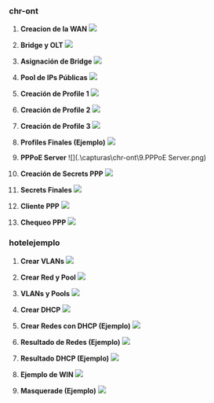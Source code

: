 ### chr-ont

1. **Creacion de la WAN**
   ![](\..\Extras\capturas\chr-ont\1.CreaciondelaWAN.png)

2. **Bridge y OLT**
   ![](.\capturas\chr-ont\2.BridgevOLT.png)

3. **Asignación de Bridge**
   ![](.\capturas\chr-ont\3.AsignacioBridge.png)

4. **Pool de IPs Públicas**
   ![](.\capturas\chr-ont\4.PoolvIPsPublicas.png)

5. **Creación de Profile 1**
   ![](.\capturas\chr-ont\5.CraciondeProfile1.png)

6. **Creación de Profile 2**
   ![](.\capturas\chr-ont\6.CreaciondeProfile2.png)

7. **Creación de Profile 3**
   ![](.\capturas\chr-ont\7.CraciondeProfile3.png)

8. **Profiles Finales (Ejemplo)**
   ![](.\capturas\chr-ont\8.ProfilesFinalesEJ.png)

9. **PPPoE Server**
   ![](.\capturas\chr-ont\9.PPPoE Server.png)   

10. **Creación de Secrets PPP**
    ![](.\capturas\chr-ont\10.CreacionSecretsPPPEJ.png)

11. **Secrets Finales**
    ![](.\capturas\chr-ont\11.FinalSecretsPPP.png)

12. **Cliente PPP**
    ![](.\capturas\chr-ont\12.PPPClient.png)

13. **Chequeo PPP**
    ![](.\capturas\chr-ont\13.CheckPPPEJ.png)


### hotelejemplo

1. **Crear VLANs**
   ![](.\capturas\hotelejemplo\1.CrearVLANs.png)

2. **Crear Red y Pool**
   ![](.\capturas\hotelejemplo\2.CrearRedYPool.png)

3. **VLANs y Pools**
   ![](.\capturas\hotelejemplo\3.VlansYPools.png)

4. **Crear DHCP**
   ![](.\capturas\hotelejemplo\4.CrearDHCP.png)

5. **Crear Redes con DHCP (Ejemplo)**
   ![](.\capturas\hotelejemplo\5.CrearNetowrksDHCP.EJ.png)

6. **Resultado de Redes (Ejemplo)**
   ![](.\capturas\hotelejemplo\6.ResultadoNetworksEJ.png)

7. **Resultado DHCP (Ejemplo)**
   ![](.\capturas\hotelejemplo\7.ResultadoDHCPEJ.png)

8. **Ejemplo de WIN**
   ![](.\capturas\hotelejemplo\8.EjemploWIN.png)

9. **Masquerade (Ejemplo)**
   ![](.\capturas\hotelejemplo\9.MasqueradeEJ.png)
